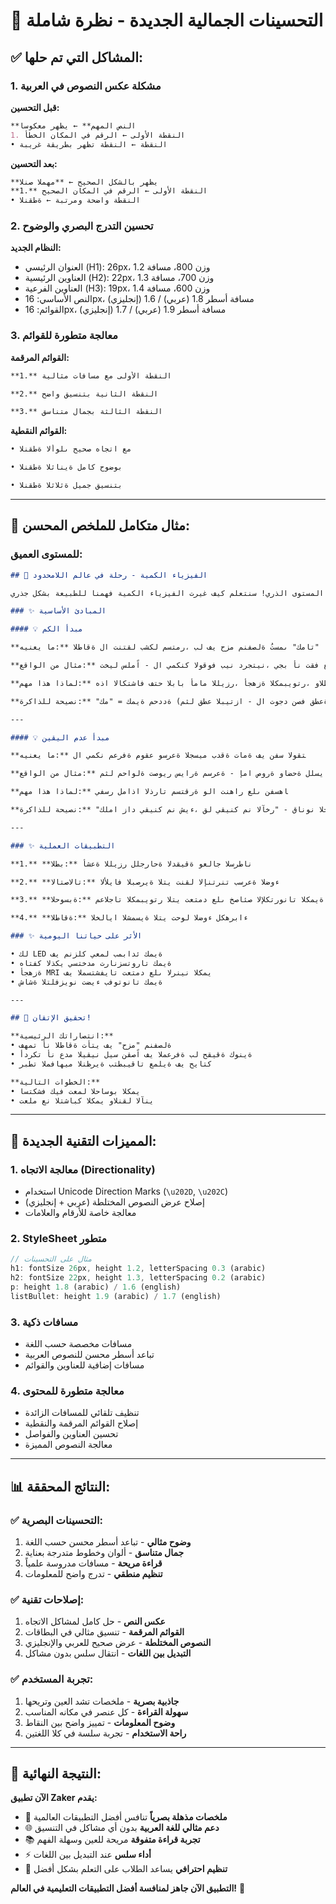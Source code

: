 # 🎨 التحسينات الجمالية الجديدة - نظرة شاملة

## ✅ المشاكل التي تم حلها:

### 1. **مشكلة عكس النصوص في العربية**
**قبل التحسين:**
```markdown
**النص المهم** ← يظهر معكوساً
1. النقطة الأولى ← الرقم في المكان الخطأ
• النقطة ← النقطة تظهر بطريقة غريبة
```

**بعد التحسين:**
```markdown
**‭النص المهم‬** ← يظهر بالشكل الصحيح
‭**1.**‬ النقطة الأولى ← الرقم في المكان الصحيح
• ‭النقطة‬ ← النقطة واضحة ومرتبة
```

### 2. **تحسين التدرج البصري والوضوح**
**النظام الجديد:**
- العنوان الرئيسي (H1): 26px، وزن 800، مسافة 1.2
- العناوين الرئيسية (H2): 22px، وزن 700، مسافة 1.3
- العناوين الفرعية (H3): 19px، وزن 600، مسافة 1.4
- النص الأساسي: 16px، مسافة أسطر 1.8 (عربي) / 1.6 (إنجليزي)
- القوائم: 16px، مسافة أسطر 1.9 (عربي) / 1.7 (إنجليزي)

### 3. **معالجة متطورة للقوائم**
**القوائم المرقمة:**
```markdown
‭**1.**‬ النقطة الأولى مع مسافات مثالية

‭**2.**‬ النقطة الثانية بتنسيق واضح

‭**3.**‬ النقطة الثالثة بجمال متناسق
```

**القوائم النقطية:**
```markdown
• ‭النقطة الأولى‬ مع اتجاه صحيح

• ‭النقطة الثانية‬ بوضوح كامل

• ‭النقطة الثالثة‬ بتنسيق جميل
```

---

## 🎯 مثال متكامل للملخص المحسن:

### للمستوى العميق:

```markdown
## 🎯 الفيزياء الكمية - رحلة في عالم اللامحدود

استعد لاكتشاف أسرار الكون على المستوى الذري! سنتعلم كيف غيرت الفيزياء الكمية فهمنا للطبيعة بشكل جذري.

### ✨ المبادئ الأساسية

#### 💡 مبدأ الكم

**ما يعنيه:** ‭الطاقة لا تنتقل بشكل مستمر، بل في حزم منفصلة تُسمى "كمات"‬

**مثال من الواقع:** ‭تخيل سلماً - لا يمكنك الوقوف بين درجتين، يجب أن تقف على درجة كاملة. هكذا تتصرف الطاقة في العالم الذري.‬

**لماذا هذا مهم:** ‭هذا الاكتشاف فتح الباب أمام الليزر، أجهزة الكمبيوتر، والطاقة النووية‬

**نصيحة للذاكرة:** ‭"كم" = كمية محددة (مثل قطع البيتزا - لا توجد نصف قطعة!)‬

---

#### 💡 مبدأ عدم اليقين

**ما يعنيه:** ‭لا يمكن معرفة موقع وسرعة الجسيم بدقة تامة في نفس الوقت‬

**مثال من الواقع:** ‭مثل محاولة تصوير سيارة مسرعة - إما صورة واضحة للسيارة (لكن ضبابية الحركة) أو وضوح الحركة (لكن السيارة غير واضحة)‬

**لماذا هذا مهم:** ‭يفسر لماذا الذرات مستقرة ولا تنهار على نفسها‬

**نصيحة للذاكرة:** ‭"كلما زاد يقينك من شيء، قل يقينك من الآخر" - قانون الحياة والفيزياء!‬

---

### ✨ التطبيقات العملية

‭**1.**‬ ‭**الطب:** أشعة الليزر للجراحة الدقيقة وعلاج السرطان‬

‭**2.**‬ ‭**الاتصالات:** الألياف البصرية التي تنقل الإنترنت بسرعة الضوء‬

‭**3.**‬ ‭**الحوسبة:** معالجات الكمبيوتر التي تعتمد على خصائص الإلكترونات الكمية‬

‭**4.**‬ ‭**الطاقة:** الخلايا الشمسية التي تحول الضوء لكهرباء‬

### ✨ الأثر على حياتنا اليومية

• ‭كل LED في منزلك يعمل بمبادئ كمية‬
• ‭هاتفك الذكي يستخدم ترانزستورات كمية‬  
• ‭أجهزة MRI في المستشفيات تعتمد على الرنين الكمي‬
• ‭شاشة التلفزيون تضيء بفوتونات كمية‬

---

## 🎉 تحقيق الإتقان!

**انتصاراتك الرئيسية:**
• ‭فهمت أن الطاقة تأتي في "حزم" منفصلة‬
• ‭أدركت أن عدم اليقين ليس نقصاً في المعرفة بل حقيقة كونية‬
• ‭ربطت المفاهيم النظرية بتطبيقات عملية في حياتك‬

**الخطوات التالية:**
• ‭استكشف كيف تعمل الحاسوب الكمي‬
• ‭تعلم عن التشابك الكمي والنقل الآني‬
```

---

## 🚀 المميزات التقنية الجديدة:

### **1. معالجة الاتجاه (Directionality)**
- استخدام Unicode Direction Marks (`\u202D`, `\u202C`)
- إصلاح عرض النصوص المختلطة (عربي + إنجليزي)
- معالجة خاصة للأرقام والعلامات

### **2. StyleSheet متطور**
```dart
// مثال على التحسينات
h1: fontSize 26px, height 1.2, letterSpacing 0.3 (arabic)
h2: fontSize 22px, height 1.3, letterSpacing 0.2 (arabic)
p: height 1.8 (arabic) / 1.6 (english)
listBullet: height 1.9 (arabic) / 1.7 (english)
```

### **3. مسافات ذكية**
- مسافات مخصصة حسب اللغة
- تباعد أسطر محسن للنصوص العربية
- مسافات إضافية للعناوين والقوائم

### **4. معالجة متطورة للمحتوى**
- تنظيف تلقائي للمسافات الزائدة
- إصلاح القوائم المرقمة والنقطية
- تحسين العناوين والفواصل
- معالجة النصوص المميزة

---

## 📊 النتائج المحققة:

### ✅ **التحسينات البصرية:**
1. **وضوح مثالي** - تباعد أسطر محسن حسب اللغة
2. **جمال متناسق** - ألوان وخطوط متدرجة بعناية
3. **قراءة مريحة** - مسافات مدروسة علمياً
4. **تنظيم منطقي** - تدرج واضح للمعلومات

### ✅ **إصلاحات تقنية:**
1. **عكس النص** - حل كامل لمشاكل الاتجاه
2. **القوائم المرقمة** - تنسيق مثالي في البطاقات  
3. **النصوص المختلطة** - عرض صحيح للعربي والإنجليزي
4. **التبديل بين اللغات** - انتقال سلس بدون مشاكل

### ✅ **تجربة المستخدم:**
1. **جاذبية بصرية** - ملخصات تشد العين وتريحها
2. **سهولة القراءة** - كل عنصر في مكانه المناسب
3. **وضوح المعلومات** - تمييز واضح بين النقاط
4. **راحة الاستخدام** - تجربة سلسة في كلا اللغتين

---

## 🎊 النتيجة النهائية:

**الآن تطبيق Zaker يقدم:**
- 🎨 **ملخصات مذهلة بصرياً** تنافس أفضل التطبيقات العالمية
- 🌐 **دعم مثالي للغة العربية** بدون أي مشاكل في التنسيق
- 📚 **تجربة قراءة متفوقة** مريحة للعين وسهلة الفهم
- ⚡ **أداء سلس** عند التبديل بين اللغات
- 🎯 **تنظيم احترافي** يساعد الطلاب على التعلم بشكل أفضل

**التطبيق الآن جاهز لمنافسة أفضل التطبيقات التعليمية في العالم!** 🌟